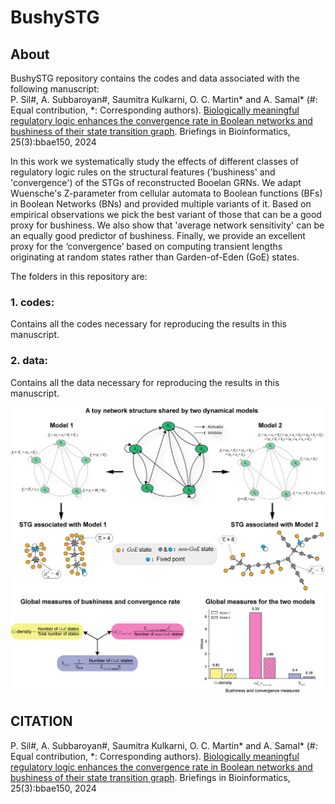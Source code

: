 # BushySTG
## About
BushySTG repository contains the codes and data associated with the following manuscript: <br>
P. Sil#, A. Subbaroyan#, Saumitra Kulkarni, O. C. Martin* and A. Samal* (#: Equal contribution, *: Corresponding authors). [Biologically meaningful regulatory logic enhances the convergence rate in Boolean networks and bushiness of their state transition graph](https://academic.oup.com/bib/article/25/3/bbae150/7641194). Briefings in Bioinformatics, 25(3):bbae150, 2024 <br>

In this work we systematically study the effects of different classes of regulatory logic rules on the structural features ('bushiness' and 'convergence') of the STGs of reconstructed Booelan GRNs. We adapt Wuensche's Z-parameter from cellular automata to Boolean functions (BFs) in Boolean Networks (BNs) and provided multiple variants of it. Based on empirical observations we pick the best variant of those that can be a good proxy for bushiness. We also show that 'average network sensitivity' can be an equally good predictor of bushiness. Finally, we provide an excellent proxy for the ‘convergence’ based on computing transient lengths originating at random states rather than Garden-of-Eden (GoE) states.

The folders in this repository are:

### 1. codes:
Contains all the codes necessary for reproducing the results in this manuscript.

### 2. data:
Contains all the data necessary for reproducing the results in this manuscript.

<img src="BushySTG_3_600.jpg">

## CITATION
P. Sil#, A. Subbaroyan#, Saumitra Kulkarni, O. C. Martin* and A. Samal* (#: Equal contribution, *: Corresponding authors). [Biologically meaningful regulatory logic enhances the convergence rate in Boolean networks and bushiness of their state transition graph](https://academic.oup.com/bib/article/25/3/bbae150/7641194). Briefings in Bioinformatics, 25(3):bbae150, 2024
